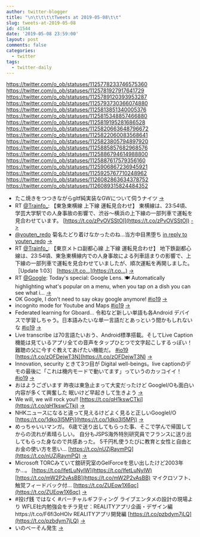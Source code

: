 ```yaml
---
author: twitter-blogger
title: "\n\t\t\t\tTweets at 2019-05-08\t\t"
slug: tweets-at-2019-05-08
id: 41544
date: '2019-05-08 23:59:00'
layout: post
comments: false
categories:
  - twitter
tags:
  - twitter-daily
---
```


https://twitter.com/o_ob/statuses/1125778233746575360 https://twitter.com/o_ob/statuses/1125781927917641729 https://twitter.com/o_ob/statuses/1125789120393953287 https://twitter.com/o_ob/statuses/1125793730366074880 https://twitter.com/o_ob/statuses/1125813851340005376 https://twitter.com/o_ob/statuses/1125815348857466880 https://twitter.com/o_ob/statuses/1125819195281686528 https://twitter.com/o_ob/statuses/1125820663648796672 https://twitter.com/o_ob/statuses/1125822060083568641 https://twitter.com/o_ob/statuses/1125823805794897920 https://twitter.com/o_ob/statuses/1125885857682968576 https://twitter.com/o_ob/statuses/1125886794614988800 https://twitter.com/o_ob/statuses/1125887617579356160 https://twitter.com/o_ob/statuses/1125906867236945921 https://twitter.com/o_ob/statuses/1125925767710248962 https://twitter.com/o_ob/statuses/1126082863634378752 https://twitter.com/o_ob/statuses/1126089315824484352  

*   たこ焼きをつつきながらgltf純実装なGWについて伺うナイツ [->](https://twitter.com/o_ob/statuses/1125778233746575360)
*   RT [@Trainfo_](https://twitter.com/Trainfo_): 【東急東横線 上下線 運転見合わせ】 東横線は、23:54頃、学芸大学駅での人身事故の影響で、渋谷〜横浜の上下線の一部列車で運転を見合わせています。 [https://t.co/zPvOVSStOI](https://t.co/zPvOVSStOI) [->](https://twitter.com/o_ob/statuses/1125781927917641729)
*   [@youten_redo](https://twitter.com/youten_redo) 菊名たどり着けなかったのね…当方中目黒堕ち [in reply to youten_redo](https://twitter.com/youten_redo/statuses/1125788840491343873) [->](https://twitter.com/o_ob/statuses/1125789120393953287)
*   RT [@Trainfo_](https://twitter.com/Trainfo_): 【東京メトロ副都心線 上下線 運転見合わせ】 地下鉄副都心線は、23:54頃、東急東横線内での人身事故による列車詰まりの影響で、上下線の一部列車で運転を見合わせていましたが、順次運転を再開しました。［Update 1:03］ [https://t.co…](https://t.co…) [->](https://twitter.com/o_ob/statuses/1125793730366074880)
*   RT [@Google](https://twitter.com/Google): Today's special: Google Lens. 🍽️ Automatically highlighting what's popular on a menu, when you tap on a dish you can see what i… [->](https://twitter.com/o_ob/statuses/1125813851340005376)
*   OK Google, I don’t need to say okay google anymore! [#io19](https://twitter.com/search?q=%23io19&src=hash) [->](https://twitter.com/o_ob/statuses/1125815348857466880)
*   incognito mode for Youtube and Maps [#io19](https://twitter.com/search?q=%23io19&src=hash) [->](https://twitter.com/o_ob/statuses/1125819195281686528)
*   Federated learning for Gboard... 令和など新しい単語も各Android デバイスで学習しちゃう。日本語みたいな単一言語だとあっという間かもしれないな [#io19](https://twitter.com/search?q=%23io19&src=hash) [->](https://twitter.com/o_ob/statuses/1125820663648796672)
*   Live transcribe は70言語たいおう、Android標準搭載。そしてLive Caption機能は見ているアプリ全ての音声をタップひとつで文字起こしするっぽい！難聴の父に今すぐ教えてあげたい機能だ。 [#io19](https://twitter.com/search?q=%23io19&src=hash) [https://t.co/zOFDejwT3N](https://t.co/zOFDejwT3N) [->](https://twitter.com/o_ob/statuses/1125822060083568641)
*   Innovation, security ときて3つ目が Digital well-beings。live captionのデモの最後に「これは機内モードで動いてます」っていうのカッコイイ！ [#io19](https://twitter.com/search?q=%23io19&src=hash) [->](https://twitter.com/o_ob/statuses/1125823805794897920)
*   おはようございます 昨夜は東急止まって大変だったけど GoogleI/Oも面白い内容が多くて興奮した 眠いけど早起きして生きよう [->](https://twitter.com/o_ob/statuses/1125885857682968576)
*   We will, we will rock you!! [https://t.co/qH1kswCTkj](https://t.co/qH1kswCTkj) [->](https://twitter.com/o_ob/statuses/1125886794614988800)
*   NHKニュースになると違って見えるけどよく見ると正しいGoogleI/O [https://t.co/1dko3I5MPj](https://t.co/1dko3I5MPj) [->](https://twitter.com/o_ob/statuses/1125887617579356160)
*   めっちゃいいマンガ。 6歳で送り出してもらった事、そこで学んで帰国してからの流れが素晴らしい。 自分もJSPS海外特別研究員でフランスに送り出してもらった身なので共感あった。 5千円札使うたびに教育と女性と自由とお金の使い方を思い… [https://t.co/nUZjRaymPQ](https://t.co/nUZjRaymPQ) [->](https://twitter.com/o_ob/statuses/1125906867236945921)
*   Microsoft TORCみていて舘研究室のGelForceを思い出したけど2003年か…。 [https://t.co/IfetLuNyIW](https://t.co/IfetLuNyIW) [https://t.co/mW2P2vAsBB](https://t.co/mW2P2vAsBB) マイクロソフト、触覚フィードバック付… [https://t.co/ZUEow1X6qc](https://t.co/ZUEow1X6qc) [->](https://twitter.com/o_ob/statuses/1125925767710248962)
*   #投げ銭 ではなく #バーチャルギフティング ライブエンタメの設計の現場より WFLE社内勉強会をチラ見せ：REALITYアプリ企画・デザイン編https://t.co/F6fi3oHOlv REALITYアプリ開発編 [https://t.co/pzbdym7jLQ](https://t.co/pzbdym7jLQ) [->](https://twitter.com/o_ob/statuses/1126082863634378752)
*   いのべーそん発生 [->](https://twitter.com/o_ob/statuses/1126089315824484352)